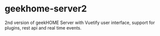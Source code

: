 # geekhome-server2
2nd version of geekHOME Server with Vuetify user interface, support for plugins, rest api and real time events.
